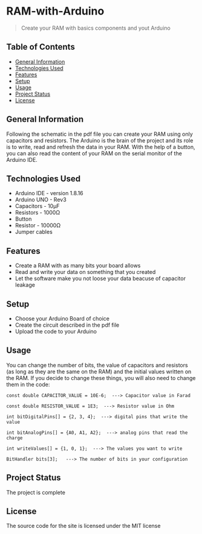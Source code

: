 # RAM-with-Arduino
> Create your RAM with basics components and yout Arduino

## Table of Contents
* [General Information](#general-information)
* [Technologies Used](#technologies-used)
* [Features](#features)
* [Setup](#setup)
* [Usage](#usage)
* [Project Status](#project-status)
* [License](#license)


## General Information
Following the schematic in the pdf file you can create your RAM using only capacitors and resistors. The Arduino is the brain of the project and its role is to write, read and refresh the data in your RAM. With the help of a button, you can also read the content of your RAM on the serial monitor of the Arduino IDE.


## Technologies Used
- Arduino IDE - version 1.8.16
- Arduino UNO - Rev3
- Capacitors - 10μF
- Resistors - 1000Ω
- Button
- Resistor - 10000Ω
- Jumper cables


## Features
- Create a RAM with as many bits your board allows
- Read and write your data on something that you created
- Let the software make you not loose your data beacuse of capacitor leakage


## Setup
- Choose your Arduino Board of choice
- Create the circuit described in the pdf file
- Upload the code to your Arduino


## Usage
You can change the number of bits, the value of capacitors and resistors (as long as they are the same on the RAM) and the initial values written on the RAM.
If you decide to change these things, you will also need to change them in the code:

`const double CAPACITOR_VALUE = 10E-6;  ---> Capacitor value in Farad`

`const double RESISTOR_VALUE = 1E3;  ---> Resistor value in Ohm`

`int bitDigitalPins[] = {2, 3, 4};  ---> digital pins that write the value`

`int bitAnalogPins[] = {A0, A1, A2};  ---> analog pins that read the charge`

`int writeValues[] = {1, 0, 1};  ---> The values you want to write`

`BitHandler bits[3];   ---> The number of bits in your configuration`


## Project Status
The project is complete


## License
The source code for the site is licensed under the MIT license
